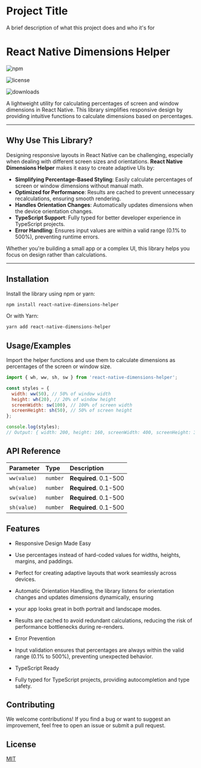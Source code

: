
# Project Title

A brief description of what this project does and who it's for

# **React Native Dimensions Helper**

![npm](https://img.shields.io/npm/v/react-native-dimensions-helper)

![license](https://img.shields.io/npm/l/react-native-dimensions-helper) 
 
![downloads](https://img.shields.io/npm/dt/react-native-dimensions-helper)

A lightweight utility for calculating percentages of screen and window dimensions in React Native. This library simplifies responsive design by providing intuitive functions to calculate dimensions based on percentages.

---

## **Why Use This Library?**

Designing responsive layouts in React Native can be challenging, especially when dealing with different screen sizes and orientations. **React Native Dimensions Helper** makes it easy to create adaptive UIs by:

- **Simplifying Percentage-Based Styling**: Easily calculate percentages of screen or window dimensions without manual math.
- **Optimized for Performance**: Results are cached to prevent unnecessary recalculations, ensuring smooth rendering.
- **Handles Orientation Changes**: Automatically updates dimensions when the device orientation changes.
- **TypeScript Support**: Fully typed for better developer experience in TypeScript projects.
- **Error Handling**: Ensures input values are within a valid range (0.1% to 500%), preventing runtime errors.

Whether you're building a small app or a complex UI, this library helps you focus on design rather than calculations.

---

## **Installation**

Install the library using npm or yarn:

```bash
npm install react-native-dimensions-helper
```
Or with Yarn:
```bash
yarn add react-native-dimensions-helper
```





## Usage/Examples

Import the helper functions and use them to calculate dimensions as percentages of the screen or window size.
```javascript
import { wh, ww, sh, sw } from 'react-native-dimensions-helper';

const styles = {
  width: ww(50), // 50% of window width
  height: wh(20), // 20% of window height
  screenWidth: sw(100), // 100% of screen width
  screenHeight: sh(50), // 50% of screen height
};

console.log(styles);
// Output: { width: 200, height: 160, screenWidth: 400, screenHeight: 300 }
```


## API Reference





| Parameter  | Type     | Description            |
| :--------- | :------- | :--------------------- |
| `ww(value)`| `number` | **Required**. 0.1-500  |
| `wh(value)`| `number` | **Required**. 0.1-500  |
| `sw(value)`| `number` | **Required**. 0.1-500  |
| `sh(value)`| `number` | **Required**. 0.1-500  |


## Features
- Responsive Design Made Easy

- Use percentages instead of hard-coded values for widths, heights, margins, and paddings.
- Perfect for creating adaptive layouts that work seamlessly across devices.
- Automatic Orientation Handling, the library listens for orientation changes and updates dimensions dynamically, ensuring 
- your app looks great in both portrait and landscape modes.
- Results are cached to avoid redundant calculations, reducing the risk of performance bottlenecks during re-renders.
- Error Prevention
- Input validation ensures that percentages are always within the valid range (0.1% to 500%), preventing unexpected behavior.
- TypeScript Ready
- Fully typed for TypeScript projects, providing autocompletion and type safety.

## Contributing

We welcome contributions! If you find a bug or want to suggest an improvement, feel free to open an issue or submit a pull request.

## License

[MIT](https://choosealicense.com/licenses/mit/)

